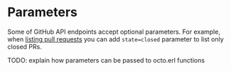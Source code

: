 # Parameters

Some of GitHub API endpoints accept optional parameters. For example, when
[listing pull requests](https://developer.github.com/v3/pulls/#parameters) you
can add `state=closed` parameter to list only closed PRs.

TODO: explain how parameters can be passed to octo.erl functions
